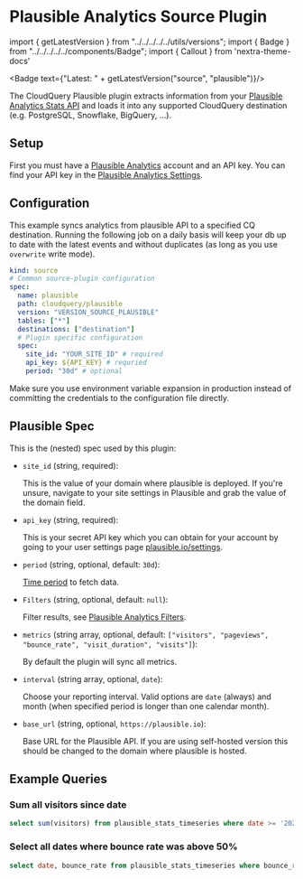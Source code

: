 # Plausible Analytics Source Plugin

import { getLatestVersion } from "../../../../../utils/versions";
import { Badge } from "../../../../../components/Badge";
import { Callout } from 'nextra-theme-docs'

<Badge text={"Latest: " + getLatestVersion("source", "plausible")}/>

The CloudQuery Plausible plugin extracts information from your [Plausible Analytics Stats API](https://plausible.io/docs/stats-api#get-apiv1statstimeseries) and loads it into any supported CloudQuery destination (e.g. PostgreSQL, Snowflake, BigQuery, …).

## Setup

First you must have a [Plausible Analytics](https://plausible.io/sites) account and an API key. You can find your API key in the [Plausible Analytics Settings](https://plausible.io/sites).

## Configuration

This example syncs analytics from plausible API to a specified CQ destination. Running the following job on a daily basis will keep your db up to date with the latest events and without duplicates (as long as you use `overwrite` write mode).

```yaml
kind: source
# Common source-plugin configuration
spec:
  name: plausible
  path: cloudquery/plausible
  version: "VERSION_SOURCE_PLAUSIBLE"
  tables: ["*"]
  destinations: ["destination"]
  # Plugin specific configuration
  spec:
    site_id: "YOUR_SITE_ID" # required
    api_key: ${API_KEY} # requried
    period: "30d" # optional
```

<Callout type="info">
Make sure you use environment variable expansion in production instead of committing the credentials to the configuration file directly.
</Callout>

## Plausible Spec

This is the (nested) spec used by this plugin:

- `site_id` (string, required):
   
  This is the value of your domain where plausible is deployed. If you're unsure, navigate to your site settings in Plausible and grab the value of the domain field.

- `api_key` (string, required):

  This is your secret API key which you can obtain for your account by going to your user settings page [plausible.io/settings](https://plausible.io/settings).

- `period` (string, optional, default: `30d`):

  [Time period](https://plausible.io/docs/stats-api#time-periods) to fetch data.

- `Filters` (string, optional, default: `null`):
  
  Filter results, see [Plausible Analytics Filters](https://plausible.io/docs/stats-api#filtering).

- `metrics` (string array, optional, default: `["visitors", "pageviews", "bounce_rate", "visit_duration", "visits"]`):

  By default the plugin will sync all metrics.

- `interval` (string array, optional, `date`):
    
  Choose your reporting interval. Valid options are `date` (always) and month (when specified period is longer than one calendar month).

- `base_url` (string, optional, `https://plausible.io`):
    
  Base URL for the Plausible API. If you are using self-hosted version this should be changed to the domain where plausible is hosted.

## Example Queries

### Sum all visitors since date

```sql
select sum(visitors) from plausible_stats_timeseries where date >= '2021-01-01';
```

### Select all dates where bounce rate was above 50%

```sql
select date, bounce_rate from plausible_stats_timeseries where bounce_rate > 50;
```
